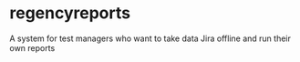# regencyreports
A system for test managers who want to take data Jira offline and run their own reports
